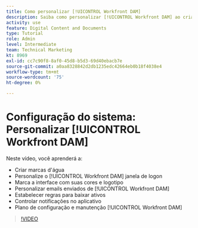 ```yaml
---
title: Como personalizar [!UICONTROL Workfront DAM]
description: Saiba como personalizar [!UICONTROL Workfront DAM] ao criar marcas d'água, personalize a variável [!UICONTROL DAM] janela de logon, marca a interface e muito mais.
activity: use
feature: Digital Content and Documents
type: Tutorial
role: Admin
level: Intermediate
team: Technical Marketing
kt: 8969
exl-id: cc7c90f8-8af0-45d8-b5d3-69d40ebacb7e
source-git-commit: a0aa8328842d2db1235edc42664eb0b18f4038e4
workflow-type: tm+mt
source-wordcount: '75'
ht-degree: 0%

---
```


# Configuração do sistema: Personalizar [!UICONTROL Workfront DAM]

Neste vídeo, você aprenderá a:

* Criar marcas d&#39;água
* Personalize o [!UICONTROL Workfront DAM] janela de logon
* Marca a interface com suas cores e logotipo
* Personalizar emails enviados de [!UICONTROL Workfront DAM]
* Estabelecer regras para baixar ativos
* Controlar notificações no aplicativo
* Plano de configuração e manutenção [!UICONTROL Workfront DAM]

>[!VIDEO](https://video.tv.adobe.com/v/335232/?quality=12)
